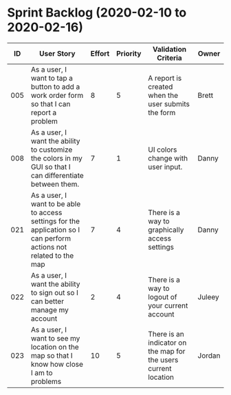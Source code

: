 # Sprint Backlog (2020-02-10 to 2020-02-16)

| ID | User Story | Effort | Priority | Validation Criteria | Owner |
|----|------------|--------|----------|---------------------|-------|
|005 |As a user, I want to tap a button to add a work order form so that I can report a problem|8|5|A report is created when the user submits the form|Brett|
|008|As a user, I want the ability to customize the colors in my GUI so that I can differentiate between them.|7|1|UI colors change with user input.|Danny|
|021 |As a user, I want to be able to access settings for the application so I can perform actions not related to the map|7|4|There is a way to graphically access settings|Danny|
|022 |As a user, I want the ability to sign out so I can better manage my account|2|4|There is a way to logout of your current account|Juleey|
|023 |As a user, I want to see my location on the map so that I know how close I am to problems|10|5|There is an indicator on the map for the users current location|Jordan|
